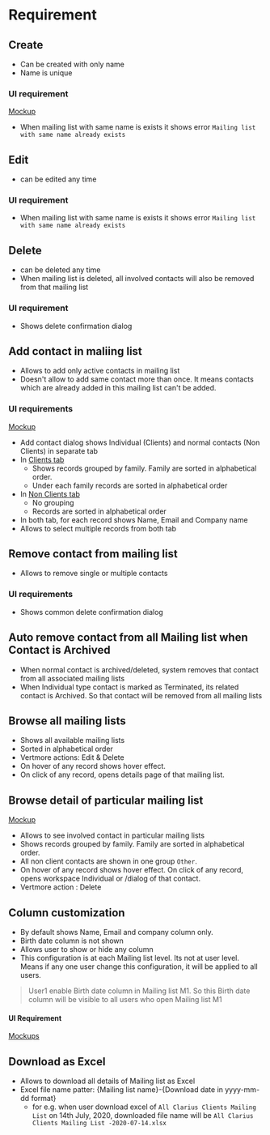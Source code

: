 # Requirement

## Create

- Can be created with only name
- Name is unique

### UI requirement

[Mockup](https://gallery.io/projects/MCHbtQVoQ2HCZfBS-vT-eRyP/files/MCEJu8Y2hyDScUPFztI0QhYpvV-CqENtQ8I)

- When mailing list with same name is exists it shows error `Mailing list with same name already exists`

## Edit

- can be edited any time

### UI requirement

- When mailing list with same name is exists it shows error `Mailing list with same name already exists`

## Delete

- can be deleted any time
- When mailing list is deleted, all involved contacts will also be removed from that mailing list

### UI requirement

- Shows delete confirmation dialog

## Add contact in maliing list

- Allows to add only active contacts in mailing list
- Doesn't allow to add same contact more than once. It means contacts which are already added in this mailing list can't be added.

### UI requirements

[Mockup](https://gallery.io/projects/MCHbtQVoQ2HCZfBS-vT-eRyP/files/MCEJu8Y2hyDScWUY3gRZ2hDCdlyx7c_xVjw)

- Add contact dialog shows Individual (Clients) and normal contacts (Non Clients) in separate tab
- In [Clients tab](https://gallery.io/projects/MCHbtQVoQ2HCZfBS-vT-eRyP/files/MCEJu8Y2hyDScYtush77KNVMtaDIaSH2Mck) 
  - Shows records grouped by family. Family are sorted in alphabetical order.
  - Under each family records are sorted in alphabetical order
- In [Non Clients tab](https://gallery.io/projects/MCHbtQVoQ2HCZfBS-vT-eRyP/files/MCEJu8Y2hyDScYXu30NivSZBwVmPajB_jzQ)
  - No grouping
  - Records are sorted in alphabetical order
- In both tab, for each record shows Name, Email and Company name
- Allows to select multiple records from both tab 

## Remove contact from mailing list

- Allows to remove single or multiple contacts

### UI requirements

- Shows common delete confirmation dialog

## Auto remove contact from all Mailing list when Contact is Archived

- When normal contact is archived/deleted, system removes that contact from all associated mailing lists
- When Individual type contact is marked as Terminated, its related contact is Archived. So that contact will be removed from all mailing lists

## Browse all mailing lists

- Shows all available mailing lists 
- Sorted in alphabetical order
- Vertmore actions: Edit & Delete
- On hover of any record shows hover effect. 
- On click of any record, opens details page of that mailing list.

## Browse detail of particular mailing list

[Mockup](https://gallery.io/projects/MCHbtQVoQ2HCZfBS-vT-eRyP/files/MCEJu8Y2hyDScdS2E4bYo_KufJXtGWbeHZo)

- Allows to see involved contact in particular mailing lists
- Shows records grouped by family. Family are sorted in alphabetical order.
- All non client contacts are shown in one group `Other`.
- On hover of any record shows hover effect. On click of any record, opens workspace Individual or /dialog of that contact.
- Vertmore action : Delete

## Column customization

- By default shows Name, Email and company column only.
- Birth date column is not shown
- Allows user to show or hide any column
- This configuration is at each Mailing list level. Its not at user level. Means if any one user change this configuration, it will be applied to all users. 

> User1 enable Birth date column in Mailing list M1. So this Birth date column will be visible to all users who open Mailing list M1

#### UI Requirement

[Mockups](https://gallery.io/projects/MCHbtQVoQ2HCZfBS-vT-eRyP/files/MCEJu8Y2hyDScYXu30NivSZBfuYbSY8x6eg)



## Download as Excel

- Allows to download all details of Mailing list as Excel
- Excel file name patter: {Mailing list name}-{Download date in yyyy-mm-dd format}
  - for e.g. when user download excel of `All Clarius Clients Mailing List` on 14th July, 2020, downloaded file name will be `All Clarius Clients Mailing List -2020-07-14.xlsx`